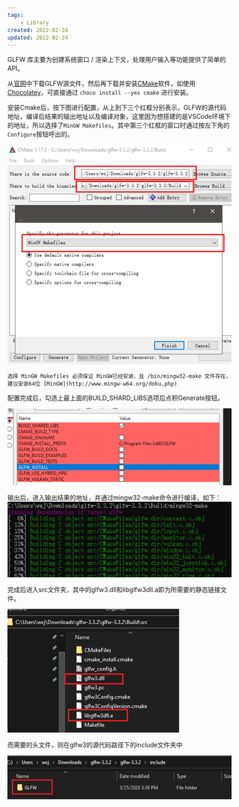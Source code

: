 ```yaml
---
tags:
    - Library
created: 2022-02-24
updated: 2022-02-24
---
```


GLFW 库主要为创建系统窗口 / 渲染上下文，处理用户输入等功能提供了简单的API。

从[官网](https://www.glfw.org/download.html)中下载GLFW源文件，然后再下载并安装[CMake](https://cmake.org/download/)软件，如使用 [Chocolatey](../../Notes/Tools/Chocolatey.md)，可直接通过 `choco install --yes cmake` 进行安装。

安装Cmake后，按下图进行配置，从上到下三个红框分别表示，GLFW的源代码地址，编译后结果的输出地址以及编译对象，这里因为想搭建的是VSCode环境下的地址，所以选择了`MinGW Makefiles`。其中第三个红框的窗口时通过按左下角的`Configure`按钮呼出的。

![|400](assets/GLFW/image-20211214094401003.png)

```ad-warning
选择 MinGW Makefiles 必须保证 MinGW已经安装，且 /bin/mingw32-make 文件存在，建议安装64位 [MinGW](http://www.mingw-w64.org/doku.php)
```

配置完成后，勾选上最上面的BUILD_SHARD_LIBS选项后点积Generate按钮。

![](assets/GLFW/image-20211214094435205.png)

输出后，进入输出结果的地址，并通过mingw32-make命令进行编译，如下：
![|400](assets/GLFW/image-20211214094445071.png)

完成后进入src文件夹，其中的glfw3.dll和libglfw3dll.a即为所需要的静态链接文件。

![|500](assets/GLFW/image-20211214094454723.png)

而需要的头文件，则在glfw3的源代码路径下的include文件夹中

![](assets/GLFW/image-20211214094504490.png)


